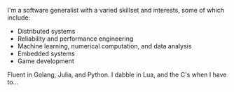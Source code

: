 I'm a software generalist with a varied skillset and interests, some of which include:

- Distributed systems
- Reliability and performance engineering
- Machine learning, numerical computation, and data analysis
- Embedded systems
- Game development

Fluent in Golang, Julia, and Python. I dabble in Lua, and the C's when I have to...
